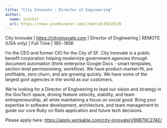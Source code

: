 ```yaml
---
title: "City Innovate : Director of Engineering"
author:
  name: jnathsf
  url: https://news.ycombinator.com/item?id=39219128
---
```

City Innovate | <a href="https:&#x2F;&#x2F;cityinnovate.com" rel="nofollow">https:&#x2F;&#x2F;cityinnovate.com</a> | Director of Engineering | REMOTE (USA only) | Full Time | $165-$185K

I’m the CEO and former CIO for the City of SF. City Innovate is a public benefit corporation helping modernize government agencies through document automation (think enterprise Google Docs - smart templates, section level permissioning, workflow). We have product-market-fit, are profitable, zero churn, and are growing quickly. We have some of the largest govt agencies in the world as our customers.

We’re looking for a Director of Engineering to lead our vision and strategy in the GovTech space, driving feature velocity, stability, and team entrepreneurship, all while maintaining a focus on social good. Bring your expertise in software development, architecture, and team management to guide our core Ruby on Rails application and future tech decisions.

Please apply here: <a href="https:&#x2F;&#x2F;apply.workable.com&#x2F;city-innovate&#x2F;j&#x2F;96B79C27AE&#x2F;" rel="nofollow">https:&#x2F;&#x2F;apply.workable.com&#x2F;city-innovate&#x2F;j&#x2F;96B79C27AE&#x2F;</a>

